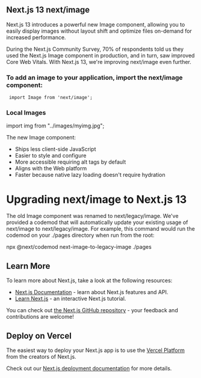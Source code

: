 ## Next.js 13 next/image


Next.js 13 introduces a powerful new Image component, allowing you to easily display images without layout shift and optimize files on-demand for increased performance.

During the Next.js Community Survey, 70% of respondents told us they used the Next.js Image component in production, and in turn, saw improved Core Web Vitals. With Next.js 13, we're improving next/image even further.

### To add an image to your application, import the next/image component:

     import Image from 'next/image';

### Local Images

 import img from "../images/myimg.jpg";



The new Image component:

- Ships less client-side JavaScript
- Easier to style and configure
- More accessible requiring alt tags by default
- Aligns with the Web platform
- Faster because native lazy loading doesn't require hydration

# Upgrading next/image to Next.js 13

The old Image component was renamed to next/legacy/image. We've provided a codemod that will automatically update your existing usage of next/image to next/legacy/image. For example, this command would run the codemod on your ./pages directory when run from the root:

npx @next/codemod next-image-to-legacy-image ./pages

## Learn More

To learn more about Next.js, take a look at the following resources:

- [Next.js Documentation](https://nextjs.org/docs) - learn about Next.js features and API.
- [Learn Next.js](https://nextjs.org/learn) - an interactive Next.js tutorial.

You can check out [the Next.js GitHub repository](https://github.com/vercel/next.js/) - your feedback and contributions are welcome!

## Deploy on Vercel

The easiest way to deploy your Next.js app is to use the [Vercel Platform](https://vercel.com/new?utm_medium=default-template&filter=next.js&utm_source=create-next-app&utm_campaign=create-next-app-readme) from the creators of Next.js.

Check out our [Next.js deployment documentation](https://nextjs.org/docs/deployment) for more details.

